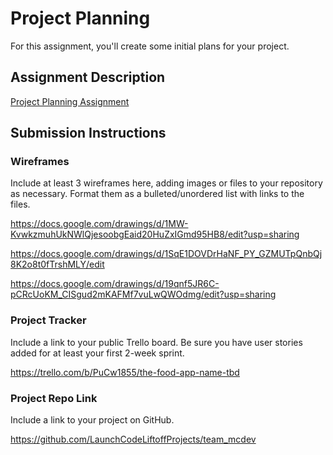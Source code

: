 # Project Planning
For this assignment, you'll create some initial plans for your project.

## Assignment Description
[Project Planning Assignment](https://education.launchcode.org/liftoff/modules/assignments/project-planning)

## Submission Instructions

### Wireframes

Include at least 3 wireframes here, adding images or files to your repository as necessary. Format them as a bulleted/unordered list with links to the files.

https://docs.google.com/drawings/d/1MW-KvwkzmuhUkNWlQjesoobgEaid20HuZxIGmd95HB8/edit?usp=sharing

https://docs.google.com/drawings/d/1SqE1DOVDrHaNF_PY_GZMUTpQnbQj8K2o8t0fTrshMLY/edit

https://docs.google.com/drawings/d/19qnf5JR6C-pCRcUoKM_CISgud2mKAFMf7vuLwQWOdmg/edit?usp=sharing

### Project Tracker

Include a link to your public Trello board. Be sure you have user stories added for at least your first 2-week sprint.

https://trello.com/b/PuCw1855/the-food-app-name-tbd

### Project Repo Link

Include a link to your project on GitHub.

https://github.com/LaunchCodeLiftoffProjects/team_mcdev
